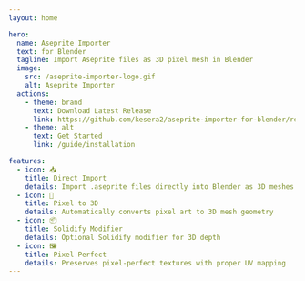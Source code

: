 ```yaml
---
layout: home

hero:
  name: Aseprite Importer
  text: for Blender
  tagline: Import Aseprite files as 3D pixel mesh in Blender
  image:
    src: /aseprite-importer-logo.gif
    alt: Aseprite Importer
  actions:
    - theme: brand
      text: Download Latest Release
      link: https://github.com/kesera2/aseprite-importer-for-blender/releases/latest
    - theme: alt
      text: Get Started
      link: /guide/installation

features:
  - icon: 📥
    title: Direct Import
    details: Import .aseprite files directly into Blender as 3D meshes
  - icon: 🎲
    title: Pixel to 3D
    details: Automatically converts pixel art to 3D mesh geometry
  - icon: 📦
    title: Solidify Modifier
    details: Optional Solidify modifier for 3D depth
  - icon: 🖼️
    title: Pixel Perfect
    details: Preserves pixel-perfect textures with proper UV mapping
---
```

